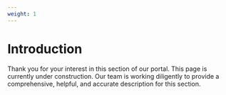 ```yaml
---
weight: 1
---
```


# Introduction

Thank you for your interest in this section of our portal. This page is currently under construction. Our team is working diligently to provide a comprehensive, helpful, and accurate description for this section.
